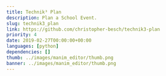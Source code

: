 ```yaml
---
title: Technik³ Plan
description: Plan a School Event.
slug: technik3_plan
link: https://github.com/christopher-besch/technik3-plan
priority: 4
date: 2019-02-27T00:00:00+00:00
languages: [python]
dependencies: []
thumb: ../images/manim_editor/thumb.png
banner: ../images/manim_editor/thumb.png
---
```


